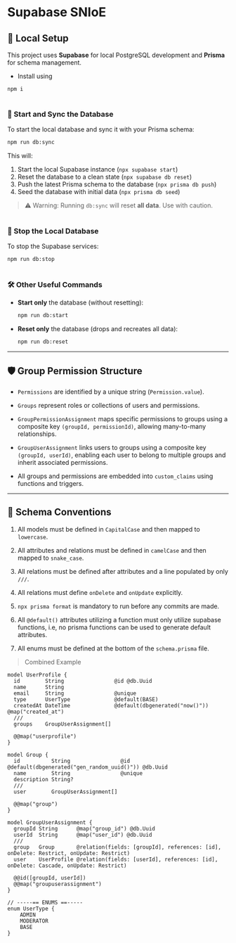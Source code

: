 # Supabase SNIoE

## 🧩 Local Setup

This project uses **Supabase** for local PostgreSQL development and **Prisma** for schema management.

- Install using
```bash
npm i
```
#

### 🚀 Start and Sync the Database

To start the local database and sync it with your Prisma schema:

```bash
npm run db:sync
```

This will:

1. Start the local Supabase instance (`npx supabase start`)
2. Reset the database to a clean state (`npx supabase db reset`)
3. Push the latest Prisma schema to the database (`npx prisma db push`)
4. Seed the database with initial data (`npx prisma db seed`)

> ⚠️ Warning: Running `db:sync` will reset **all data**. Use with caution.

#

### 🛑 Stop the Local Database

To stop the Supabase services:

```bash
npm run db:stop
```

#

### 🛠 Other Useful Commands

- **Start only** the database (without resetting):

  ```bash
  npm run db:start
  ```

- **Reset only** the database (drops and recreates all data):

  ```bash
  npm run db:reset
  ```

---

## 🛡️ Group Permission Structure
- `Permissions` are identified by a unique string (`Permission.value`).

- `Groups` represent roles or collections of users and permissions.

- `GroupPermissionAssignment` maps specific permissions to groups using a composite key `(groupId, permissionId)`, allowing many-to-many relationships.

- `GroupUserAssignment` links users to groups using a composite key `(groupId, userId)`, enabling each user to belong to multiple groups and inherit associated permissions.

- All groups and permissions are embedded into `custom_claims` using functions and triggers.

---

## 📜  Schema Conventions
1. All models must be defined in `CapitalCase` and then mapped to `lowercase`.

2. All attributes and relations must be defined in `camelCase` and then mapped to `snake_case`.

3. All relations must be defined after attributes and a line populated by only `///`.

4. All relations must define `onDelete` and `onUpdate` explicitly.

5. `npx prisma format` is mandatory to run before any commits are made.

6. All `@default()` attributes utilizing a function must only utilize supabase functions, i.e, no prisma functions can be used to generate default attributes.

7. All enums must be defined at the bottom of the `schema.prisma` file.

> Combined Example
```
model UserProfile {
  id        String                @id @db.Uuid
  name      String
  email     String                @unique
  type      UserType              @default(BASE)
  createdAt DateTime              @default(dbgenerated("now()")) @map("created_at")
  ///
  groups    GroupUserAssignment[]

  @@map("userprofile")
}

model Group {
  id          String                @id @default(dbgenerated("gen_random_uuid()")) @db.Uuid
  name        String                @unique
  description String?
  ///
  user        GroupUserAssignment[]

  @@map("group")
}

model GroupUserAssignment {
  groupId String      @map("group_id") @db.Uuid
  userId  String      @map("user_id") @db.Uuid
  ///
  group   Group       @relation(fields: [groupId], references: [id], onDelete: Restrict, onUpdate: Restrict)
  user    UserProfile @relation(fields: [userId], references: [id], onDelete: Cascade, onUpdate: Restrict)

  @@id([groupId, userId])
  @@map("groupuserassignment")
}

// -----== ENUMS ==-----
enum UserType {
    ADMIN
    MODERATOR
    BASE
}
```